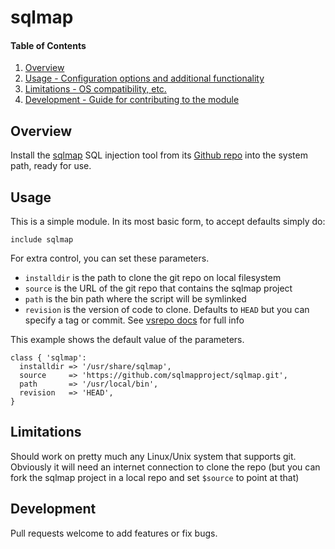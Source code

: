 # sqlmap

#### Table of Contents

1. [Overview](#overview)
4. [Usage - Configuration options and additional functionality](#usage)
5. [Limitations - OS compatibility, etc.](#limitations)
6. [Development - Guide for contributing to the module](#development)

## Overview

Install the [sqlmap](http://sqlmap.org/) SQL injection tool from its
[Github repo](https://github.com/sqlmapproject/sqlmap) into the system
path, ready for use.

## Usage

This is a simple module. In its most basic form, to accept defaults simply do:

```puppet
include sqlmap
```

For extra control, you can set these parameters.

* `installdir` is the path to clone the git repo on local filesystem
* `source` is the URL of the git repo that contains the sqlmap project
* `path` is the bin path where the script will be symlinked
* `revision` is the version of code to clone. Defaults to `HEAD` but you can specify a tag or commit. See
  [vsrepo docs](https://forge.puppetlabs.com/puppetlabs/vcsrepo#git) for full info

This example shows the default value of the parameters.

```puppet
class { 'sqlmap':
  installdir => '/usr/share/sqlmap',
  source     => 'https://github.com/sqlmapproject/sqlmap.git',
  path       => '/usr/local/bin',
  revision   => 'HEAD',
}
```

## Limitations

Should work on pretty much any Linux/Unix system that supports git. Obviously
it will need an internet connection to clone the repo (but you can fork the
sqlmap project in a local repo and set `$source` to point at that)

## Development

Pull requests welcome to add features or fix bugs.
